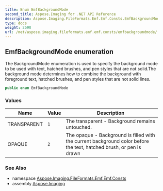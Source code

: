 ```yaml
---
title: Enum EmfBackgroundMode
second_title: Aspose.Imaging for .NET API Reference
description: Aspose.Imaging.FileFormats.Emf.Emf.Consts.EmfBackgroundMode enum. The BackgroundMode enumeration is used to specify the background mode to be used with text hatched brushes and pen styles that are not solid.The background mode determines how to combine the background with foreground text hatched brushes and pen styles that are not solid lines
type: docs
weight: 2590
url: /net/aspose.imaging.fileformats.emf.emf.consts/emfbackgroundmode/
---
```

## EmfBackgroundMode enumeration

The BackgroundMode enumeration is used to specify the background mode to be used with text, hatched brushes, and pen styles that are not solid.The background mode determines how to combine the background with foreground text, hatched brushes, and pen styles that are not solid lines.

```csharp
public enum EmfBackgroundMode
```

### Values

| Name | Value | Description |
| --- | --- | --- |
| TRANSPARENT | `1` | The transparent - Background remains untouched. |
| OPAQUE | `2` | The opaque - Background is filled with the current background color before the text, hatched brush, or pen is drawn |

### See Also

* namespace [Aspose.Imaging.FileFormats.Emf.Emf.Consts](../../aspose.imaging.fileformats.emf.emf.consts/)
* assembly [Aspose.Imaging](../../)


